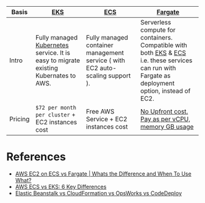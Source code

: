 
| Basis  | [EKS](AmazonEKS.md)                                                                                                     | [ECS](AmazonECS/Readme.md)                                                                 | [Fargate](../4_ComputeServices/AWSFargate.md)                                                                                                                                                |
|--------|-------------------------------------------------------------------------------------------------------------------|-------------------------------------------------------------------------------|----------------------------------------------------------------------------------------------------------------------------------------------------------------------|
| Intro  | Fully managed [Kubernetes](../../1_HLDDesignComponents/6_DevOps/Kubernates.md) service. It is easy to migrate existing Kubernates to AWS. | Fully managed container management service ( with EC2 auto-scaling support ). | Serverless compute for containers. Compatible with both [EKS](AmazonEKS.md) & [ECS](AmazonECS/Readme.md) i.e. these services can run with Fargate as deployment option, instead of EC2. |
| Pricing | `$72 per month per cluster` + EC2 instances cost                                                                  | Free AWS Service + EC2 instances cost                                                           | [No Upfront cost. Pay as per vCPU, memory GB usage](https://aws.amazon.com/fargate/pricing/)                                                                         

# References
- [AWS EC2 on ECS vs Fargate | Whats the Difference and When To Use What?](https://www.youtube.com/watch?v=DVrGXjjkpig)
- [AWS ECS vs EKS: 6 Key Differences](https://cloud.netapp.com/blog/aws-cvo-blg-aws-ecs-vs-eks-6-key-differences)
- [Elastic Beanstalk vs CloudFormation vs OpsWorks vs CodeDeploy](https://tutorialsdojo.com/elastic-beanstalk-vs-cloudformation-vs-opsworks-vs-codedeploy/)